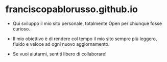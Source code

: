 # franciscopablorusso.github.io

- Qui sviluppo il mio sito personale, totalmente Open per chiunque fosse curioso.

- Il mio obiettivo è di rendere col tempo il mio sito sempre più leggero, fluido e veloce ad ogni nuovo aggiornamento.

- Se vuoi aiutarmi, sentiti libero di collaborare!

